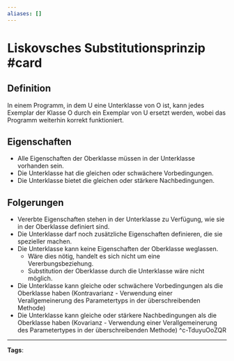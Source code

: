 ```yaml
---
aliases: []
---
```


# Liskovsches Substitutionsprinzip #card
## Definition
In einem Programm, in dem U eine Unterklasse von $\mathrm{O}$ ist, kann jedes Exemplar der Klasse $\mathrm{O}$ durch ein Exemplar von U ersetzt werden, wobei das Programm weiterhin korrekt funktioniert.
## Eigenschaften
- Alle Eigenschaften der Oberklasse müssen in der Unterklasse vorhanden sein.
- Die Unterklasse hat die gleichen oder schwächere Vorbedingungen.
- Die Unterklasse bietet die gleichen oder stärkere Nachbedingungen.
## Folgerungen
- Vererbte Eigenschaften stehen in der Unterklasse zu Verfügung, wie sie in der Oberklasse definiert sind.
- Die Unterklasse darf noch zusätzliche Eigenschaften definieren, die sie spezieller machen.
- Die Unterklasse kann keine Eigenschaften der Oberklasse weglassen.
	- Wäre dies nötig, handelt es sich nicht um eine Vererbungsbeziehung.
	- Substitution der Oberklasse durch die Unterklasse wäre nicht möglich.
- Die Unterklasse kann gleiche oder schwächere Vorbedingungen als die Oberklasse haben (Kontravarianz - Verwendung einer Verallgemeinerung des Parametertyps in der überschreibenden Methode)
- Die Unterklasse kann gleiche oder stärkere Nachbedingungen als die Oberklasse haben (Kovarianz - Verwendung einer Verallgemeinerung des Parametertypes in der überschreibenden Methode)
^c-TduyuOoZQR
---
**Tags**: 